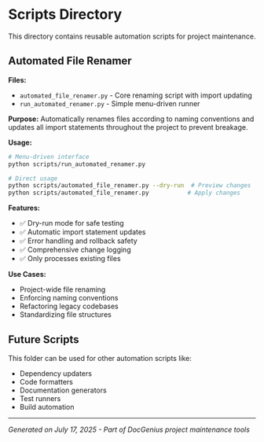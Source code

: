 # Scripts Directory

This directory contains reusable automation scripts for project maintenance.

## Automated File Renamer

**Files:**
- `automated_file_renamer.py` - Core renaming script with import updating
- `run_automated_renamer.py` - Simple menu-driven runner

**Purpose:**
Automatically renames files according to naming conventions and updates all import statements throughout the project to prevent breakage.

**Usage:**
```bash
# Menu-driven interface
python scripts/run_automated_renamer.py

# Direct usage
python scripts/automated_file_renamer.py --dry-run  # Preview changes
python scripts/automated_file_renamer.py           # Apply changes
```

**Features:**
- ✅ Dry-run mode for safe testing
- ✅ Automatic import statement updates
- ✅ Error handling and rollback safety
- ✅ Comprehensive change logging
- ✅ Only processes existing files

**Use Cases:**
- Project-wide file renaming
- Enforcing naming conventions
- Refactoring legacy codebases
- Standardizing file structures

## Future Scripts

This folder can be used for other automation scripts like:
- Dependency updaters
- Code formatters
- Documentation generators
- Test runners
- Build automation

---
*Generated on July 17, 2025 - Part of DocGenius project maintenance tools*
